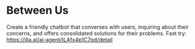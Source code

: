 # Between Us
Create a friendly chatbot that converses with users, inquiring about their concerns, and offers consolidated solutions for their problems.
Fast try: https://illa.ai/ai-agent/ILAfx4p1C7qd/detail
